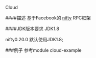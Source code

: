 Cloud

####描述
基于Facebook的 [nifty](https://github.com/facebook/nifty) RPC框架

####JDK版本要求
JDK1.8

nifty0.20.0 默认使用JDK1.8;

###例子
参考module cloud-example
